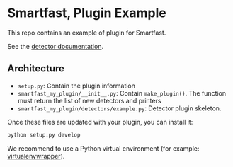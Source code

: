 # Smartfast, Plugin Example

This repo contains an example of plugin for Smartfast.

See the [detector documentation](https://github.com/trailofbits/smartfast/wiki/Adding-a-new-detector).

## Architecture

- `setup.py`: Contain the plugin information
- `smartfast_my_plugin/__init__.py`: Contain `make_plugin()`. The function must return the list of new detectors and printers
- `smartfast_my_plugin/detectors/example.py`: Detector plugin skeleton.

Once these files are updated with your plugin, you can install it:
```bash
python setup.py develop
```

We recommend to use a Python virtual environment (for example: [virtualenvwrapper](https://virtualenvwrapper.readthedocs.io/en/latest/)).
